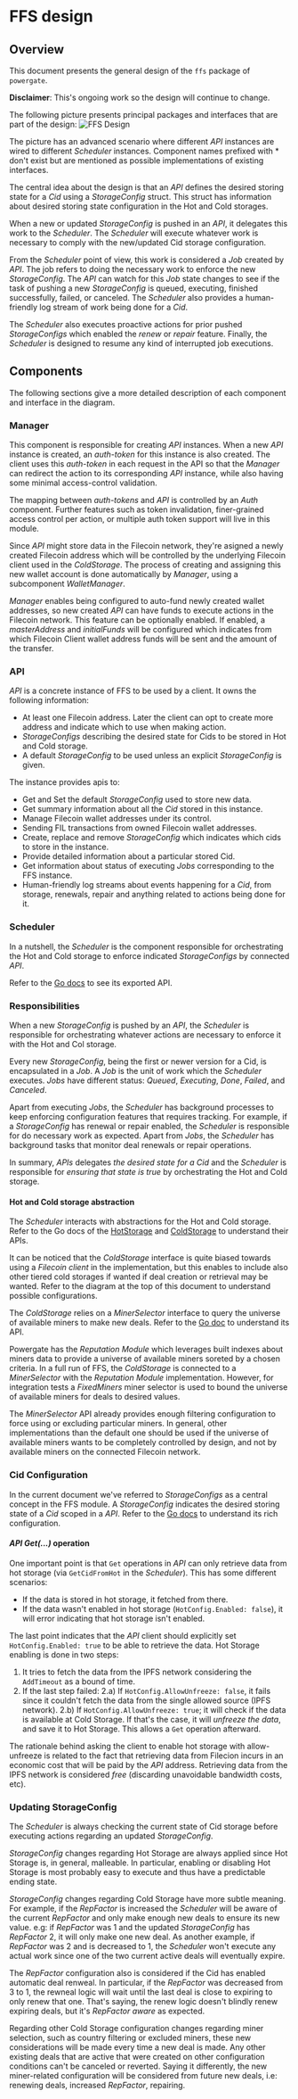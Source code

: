 # FFS design

## Overview

This document presents the general design of the `ffs` package of `powergate`.

**Disclaimer**: This's ongoing work so the design will continue to change.

The following picture presents principal packages and interfaces that are part of the design:
![FFS Design](https://user-images.githubusercontent.com/6136245/83649396-847d5700-a58d-11ea-8d93-5ea20ca1bda7.png)


The picture has an advanced scenario where different _API_ instances are wired to different _Scheduler_ instances. Component names prefixed with * don't exist but are mentioned as possible implementations of existing interfaces.

The central idea about the design is that an _API_ defines the desired storing state for a _Cid_ using a _StorageConfig_ struct. This struct has information about desired storing state configuration in the Hot and Cold storages.

When a new or updated _StorageConfig_ is pushed in an _API_, it delegates this work to the _Scheduler_. The _Scheduler_ will execute whatever work is necessary to comply with the new/updated Cid storage configuration.

From the _Scheduler_ point of view, this work is considered a _Job_ created by _API_. The job refers to doing the necessary work to enforce the new _StorageConfig_. The _API_ can watch for this _Job_ state changes to see if the task of pushing a new _StorageConfig_ is queued, executing, finished successfully, failed, or canceled. The _Scheduler_ also provides a human-friendly log stream of work being done for a _Cid_.

The _Scheduler_ also executes proactive actions for prior pushed _StorageConfigs_ which enabled the _renew_ or _repair_ feature. Finally, the _Scheduler_ is designed to resume any kind of interrupted job executions.

## Components
The following sections give a more detailed description of each component and interface in the diagram.

### Manager
This component is responsible for creating _API_ instances. When a new _API_ instance is created, an _auth-token_ for this instance is also created. The client uses this _auth-token_ in each request in the API so that the _Manager_ can redirect the action to its corresponding _API_ instance, while also having some minimal access-control validation.

The mapping between _auth-tokens_ and _API_ is controlled by an _Auth_ component. Further features such as token invalidation, finer-grained access control per action, or multiple auth token support will live in this module.

Since _API_ might store data in the Filecoin network, they're asigned a newly created Filecoin address which will be controlled by the underlying Filecoin client used in the _ColdStorage_. The process of creating and assigning this new wallet account is done automatically by _Manager_, using a subcomponent _WalletManager_.

_Manager_ enables being configured to auto-fund newly created wallet addresses, so new created _API_ can have funds to execute actions in the Filecoin network. This feature can be optionally enabled. If enabled, a _masterAddress_ and _initialFunds_ will be configured which indicates from which Filecoin Client wallet address funds will be sent and the amount of the transfer.


### API
_API_ is a concrete instance of FFS to be used by a client.
It owns the following information:
- At least one Filecoin address. Later the client can opt to create more address and indicate which to use when making action.
- _StorageConfigs_ describing the desired state for Cids to be stored in Hot and Cold storage.
- A default _StorageConfig_ to be used unless an explicit _StorageConfig_ is given.

The instance provides apis to:
- Get and Set the default _StorageConfig_ used to store new data.
- Get summary information about all the _Cid_ stored in this instance.
- Manage Filecoin wallet addresses under its control.
- Sending FIL transactions from owned Filecoin wallet addresses.
- Create, replace and remove _StorageConfig_ which indicates which cids to store in the instance.
- Provide detailed information about a particular stored Cid.
- Get information about status of executing _Jobs_ corresponding to the FFS instance.
- Human-friendly log streams about events happening for a _Cid_, from storage, renewals, repair and anything related to actions being done for it.

### Scheduler

In a nutshell, the _Scheduler_ is the component responsible for orchestrating the Hot and Cold storage to enforce indicated _StorageConfigs_ by connected _API_.

Refer to the [Go docs](https://pkg.go.dev/github.com/textileio/powergate/ffs/scheduler?tab=doc) to see its exported API.

### Responsibilities
When a new _StorageConfig_ is pushed by an _API_, the _Scheduler_ is responsible for orchestrating whatever actions are necessary to enforce it with the Hot and Col storage.

Every new _StorageConfig_, being the first or newer version for a Cid, is encapsulated in a _Job_. A _Job_ is the unit of work which the _Scheduler_ executes. _Jobs_ have different status: _Queued_, _Executing_, _Done_, _Failed_, and _Canceled_.

Apart from executing _Jobs_, the _Scheduler_ has background processes to keep enforcing configuration features that requires tracking. For example, if a _StorageConfig_ has renewal or repair enabled, the _Scheduler_ is responsible for do necessary work as expected.
Apart from _Jobs_, the _Scheduler_ has background tasks that monitor deal renewals or repair operations.

In summary, _APIs_ delegates *the desired state for a Cid* and the _Scheduler_ is responsible for *ensuring that state is true* by orchestrating the Hot and Cold storage.

#### Hot and Cold storage abstraction
The _Scheduler_ interacts with abstractions for the Hot and Cold storage.
Refer to the Go docs of the [HotStorage](https://pkg.go.dev/github.com/textileio/powergate@v0.0.1-beta.6/ffs?tab=doc#HotStorage) and [ColdStorage](https://pkg.go.dev/github.com/textileio/powergate@v0.0.1-beta.6/ffs?tab=doc#ColdStorage) to understand their APIs.

It can be noticed that the _ColdStorage_ interface is quite biased towards using a _Filecoin client_ in the implementation, but this enables to include also other tiered cold storages if wanted if deal creation or retrieval may be wanted. Refer to the diagram at the top of this document to understand possible configurations.

The _ColdStorage_ relies on a _MinerSelector_ interface to query the universe of available miners to make new deals. Refer to the [Go doc](https://pkg.go.dev/github.com/textileio/powergate/ffs@v0.0.1-beta.6?tab=doc#MinerSelector) to understand its API.

Powergate has the _Reputation Module_ which leverages built indexes about miners data to provide a universe of available miners soreted by a chosen criteria. In a full run of FFS, the _ColdStorage_ is connected to a _MinerSelector_ with the _Reputation Module_ implementation. However, for integration tests a _FixedMiners_ miner selector is used to bound the universe of available miners for deals to desired values.

The _MinerSelector_ API already provides enough filtering configuration to force using or excluding particular miners. In general, other implementations than the default one should be used if the universe of available miners wants to be completely controlled by design, and not by available miners on the connected Filecoin network.

### Cid Configuration
In the current document we've referred to _StorageConfigs_ as a central concept in the FFS module. A _StorageConfig_ indicates the desired storing state of a _Cid_ scoped in a _API_. Refer to the [Go docs](https://pkg.go.dev/github.com/textileio/powergate/ffs) to understand its rich configuration.


#### _API_ _Get(...)_ operation
One important point is that `Get` operations in _API_ can only retrieve data from hot storage (via `GetCidFromHot` in the _Scheduler_).
This has some different scenarios:
- If the data is stored in hot storage, it fetched from there.
- If the data wasn't enabled in hot storage (`HotConfig.Enabled: false`), it will error indicating that hot storage isn't enabled.

The last point indicates that the _API_ client should explicitly set `HotConfig.Enabled: true` to be able to retrieve the data. Hot Storage enabling is done in two steps:
1) It tries to fetch the data from the IPFS network considering the `AddTimeout` as a bound of time.
2) If the last step failed:
2.a) If `HotConfig.AllowUnfreeze: false`, it fails since it couldn't fetch the data from the single allowed source (IPFS network).
2.b) If `HotConfig.AllowUnfreeze: true`; it will check if the data is available at Cold Storage. If that's the case, it will _unfreeze the data_, and save it to Hot Storage. This allows a `Get` operation afterward.

The rationale behind asking the client to enable hot storage with allow-unfreeze is related to the fact that retrieving data from Filecion incurs in an economic cost that will be paid by the _API_ address. Retrieving data from the IPFS network is considered _free_ (discarding unavoidable bandwidth costs, etc).

### Updating StorageConfig
The _Scheduler_ is always checking the current state of Cid storage before executing actions regarding an updated _StorageConfig_.

_StorageConfig_ changes regarding Hot Storage are always applied since Hot Storage is, in general, malleable. In particular, enabling or disabling Hot Storage is most probably easy to execute and thus have a predictable ending state.

_StorageConfig_ changes regarding Cold Storage have more subtle meaning. For example, if the _RepFactor_ is increased the _Scheduler_ will be aware of the current _RepFactor_ and only make enough new deals to ensure its new value. e.g: if _RepFactor_ was 1 and the updated _StorageConfig_ has _RepFactor_ 2, it will only make one new deal. 
As another example, if _RepFactor_ was 2 and is decreased to 1, the _Scheduler_ won't execute any actual work since one of the two current active deals will eventually expire.

The _RepFactor_ configuration also is considered if the Cid has enabled automatic deal renweal. In particular, if the _RepFactor_ was decreased from 3 to 1, the rewneal logic will wait until the last deal is close to expiring to only renew that one. That's saying, the renew logic doesn't blindly renew expiring deals, but it's _RepFactor aware_ as expected.

Regarding other Cold Storage configuration changes regarding miner selection, such as country filtering or excluded miners, these new considerations will be made every time a new deal is made. Any other existing deals that are active that were created on other configuration conditions can't be canceled or reverted. Saying it differently, the new miner-related configuration will be considered from future new deals, i.e: renewing deals, increased _RepFactor_, repairing.
